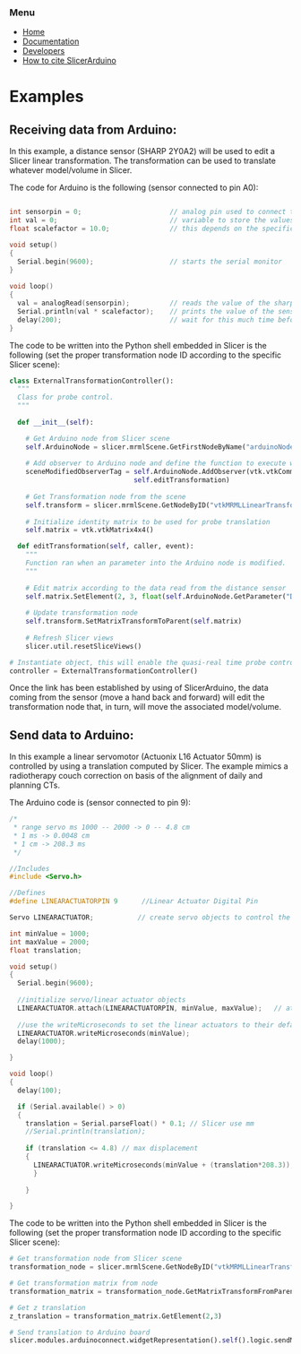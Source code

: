 ### Menu

* [Home](https://pzaffino.github.io/SlicerArduinoController/index)
* [Documentation](https://pzaffino.github.io/SlicerArduinoController/documentation)
* [Developers](https://pzaffino.github.io/SlicerArduinoController/developers)
* [How to cite SlicerArduino](https://pzaffino.github.io/SlicerArduinoController/citations)

# Examples


## Receiving data from Arduino:

In this example, a distance sensor (SHARP 2Y0A2) will be used to edit a Slicer linear transformation.
The transformation can be used to translate whatever model/volume in Slicer.

The code for Arduino is the following (sensor connected to pin A0):

```cpp

int sensorpin = 0;                      // analog pin used to connect the sharp sensor
int val = 0;                            // variable to store the values from sensor(initially zero)
float scalefactor = 10.0;               // this depends on the specific slicer scene

void setup()
{
  Serial.begin(9600);                   // starts the serial monitor
}
 
void loop()
{
  val = analogRead(sensorpin);          // reads the value of the sharp sensor
  Serial.println(val * scalefactor);    // prints the value of the sensor to the serial monitor
  delay(200);                           // wait for this much time before printing next value
}

```

The code to be written into the Python shell embedded in Slicer is the following (set the proper transformation node ID according to the specific Slicer scene):

```python
class ExternalTransformationController():
  """
  Class for probe control.
  """
  
  def __init__(self):

    # Get Arduino node from Slicer scene
    self.ArduinoNode = slicer.mrmlScene.GetFirstNodeByName("arduinoNode")
    
    # Add observer to Arduino node and define the function to execute when an parameter is modified
    sceneModifiedObserverTag = self.ArduinoNode.AddObserver(vtk.vtkCommand.ModifiedEvent,
                               self.editTransformation)
    
    # Get Transformation node from the scene
    self.transform = slicer.mrmlScene.GetNodeByID("vtkMRMLLinearTransformNode7")
    
    # Initialize identity matrix to be used for probe translation
    self.matrix = vtk.vtkMatrix4x4()

  def editTransformation(self, caller, event):
    """
    Function ran when an parameter into the Arduino node is modified.
    """
    
    # Edit matrix according to the data read from the distance sensor
    self.matrix.SetElement(2, 3, float(self.ArduinoNode.GetParameter("Data")))
    
    # Update transformation node
    self.transform.SetMatrixTransformToParent(self.matrix)
    
    # Refresh Slicer views
    slicer.util.resetSliceViews()

# Instantiate object, this will enable the quasi-real time probe control
controller = ExternalTransformationController()
```

Once the link has been established by using of SlicerArduino, the data coming from the sensor (move a hand back and forward) will edit the transformation node that, in turn, will move the associated model/volume.


## Send data to Arduino:

In this example a linear servomotor (Actuonix L16 Actuator 50mm) is controlled by using a translation computed by Slicer.
The example mimics a radiotherapy couch correction on basis of the alignment of daily and planning CTs.

The Arduino code is (sensor connected to pin 9):
```cpp
/*
 * range servo ms 1000 -- 2000 -> 0 -- 4.8 cm
 * 1 ms -> 0.0048 cm
 * 1 cm -> 208.3 ms
 */

//Includes
#include <Servo.h>

//Defines
#define LINEARACTUATORPIN 9      //Linear Actuator Digital Pin

Servo LINEARACTUATOR;           // create servo objects to control the linear actuator

int minValue = 1000;
int maxValue = 2000;
float translation;

void setup()
{  
  Serial.begin(9600);
  
  //initialize servo/linear actuator objects
  LINEARACTUATOR.attach(LINEARACTUATORPIN, minValue, maxValue);   // attaches/activates the linear actuator as a servo object    
 
  //use the writeMicroseconds to set the linear actuators to their default positions
  LINEARACTUATOR.writeMicroseconds(minValue);
  delay(1000);

}

void loop()
{
  delay(100);

  if (Serial.available() > 0)
  {
    translation = Serial.parseFloat() * 0.1; // Slicer use mm
    //Serial.println(translation);
      
    if (translation <= 4.8) // max displacement
    {
      LINEARACTUATOR.writeMicroseconds(minValue + (translation*208.3));
      }    
    
    }

}

```

The code to be written into the Python shell embedded in Slicer is the following (set the proper transformation node ID according to the specific Slicer scene):

```python
# Get transformation node from Slicer scene
transformation_node = slicer.mrmlScene.GetNodeByID("vtkMRMLLinearTransformNode4")

# Get transformation matrix from node
transformation_matrix = transformation_node.GetMatrixTransformFromParent()

# Get z translation
z_translation = transformation_matrix.GetElement(2,3)

# Send translation to Arduino board
slicer.modules.arduinoconnect.widgetRepresentation().self().logic.sendMessage("%.3f" % (z_translation))
```
